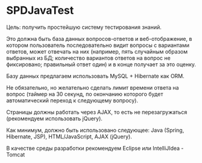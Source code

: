 # SPDJavaTest 
Цель: получить простейшую систему тестирования знаний.

Это должна быть база данных вопросов-ответов и веб-отображение, в котором пользователь последовательно видит вопросы с вариантами ответов, может отвечать на них (например, пять случайным образом выбранных из БД; количество вариантов ответов на вопрос не фиксировано; правильный ответ один) и в конце получает за это оценку.

Базу данных предлагаем использовать MySQL + Hibernate как ORM.

Не обязательно, но желательно сделать лимит времени ответа на вопрос (таймер на 30 секунд, по окончанию которого будет автоматический переход к следующему вопросу).

Страницы должны работать через AJAX, то есть не перезагружаться (рекомендуем использовать jQuery).

Как минимум, должно быть использовано следующее: Java (Spring, Hibernate, JSP), HTML/JavaScript, AJAX (jQuery).

В качестве среды разработки рекомендуем Eclipse или IntelliJIdea  - Tomcat 
